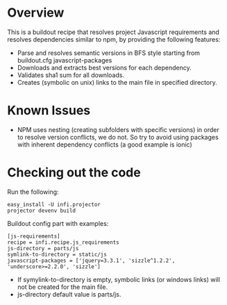Overview
========

This is a buildout recipe that resolves project Javascript requirements and resolves dependencies similar to npm, by providing the following features:

* Parse and resolves semantic versions in BFS style starting from buildout.cfg javascript-packages
* Downloads and extracts best versions for each dependency.
* Validates sha1 sum for all downloads.
* Creates (symbolic on unix) links to the main file in specified directory. 

Known Issues
============
* NPM uses nesting (creating subfolders with specific versions) in order to resolve version conflicts, we do not.
So try to avoid using packages with inherent dependency conflicts (a good example is ionic)

Checking out the code
=====================

Run the following:

    easy_install -U infi.projector
    projector devenv build


Buildout config part with examples:
    
    [js-requirements]
    recipe = infi.recipe.js_requirements
    js-directory = parts/js
    symlink-to-directory = static/js
    javascript-packages = ['jquery=3.3.1', 'sizzle^1.2.2', 'underscore>=2.2.0', 'sizzle']
   
* If symylink-to-directory is empty, symbolic links (or windows links) will not be created for the main file.
* js-directory default value is parts/js.